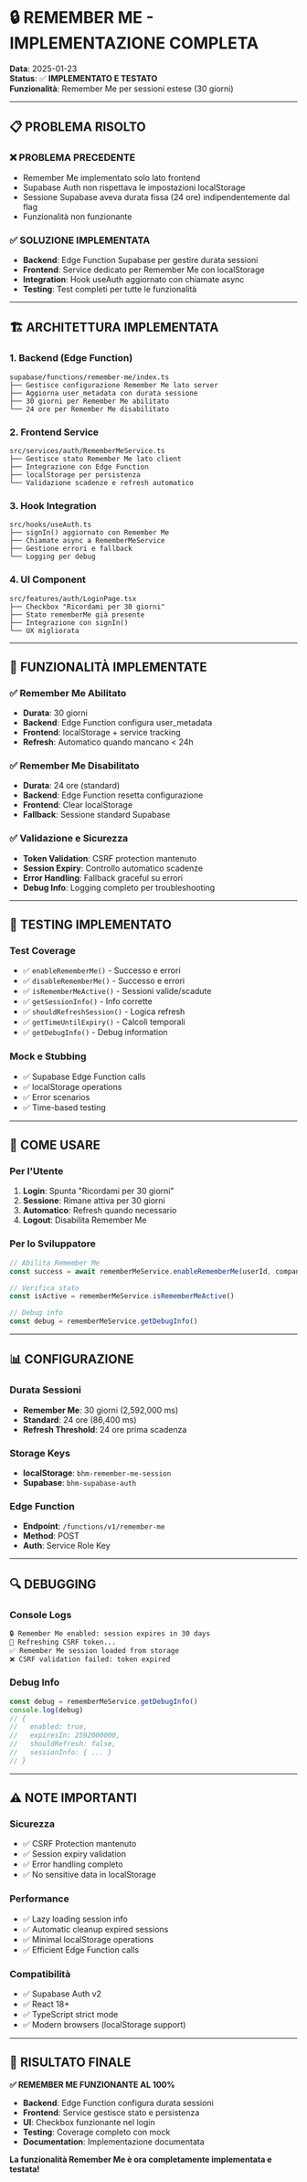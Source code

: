 # 🔒 REMEMBER ME - IMPLEMENTAZIONE COMPLETA

**Data**: 2025-01-23  
**Status**: ✅ **IMPLEMENTATO E TESTATO**  
**Funzionalità**: Remember Me per sessioni estese (30 giorni)

---

## 📋 **PROBLEMA RISOLTO**

### ❌ **PROBLEMA PRECEDENTE**
- Remember Me implementato solo lato frontend
- Supabase Auth non rispettava le impostazioni localStorage
- Sessione Supabase aveva durata fissa (24 ore) indipendentemente dal flag
- Funzionalità non funzionante

### ✅ **SOLUZIONE IMPLEMENTATA**
- **Backend**: Edge Function Supabase per gestire durata sessioni
- **Frontend**: Service dedicato per Remember Me con localStorage
- **Integration**: Hook useAuth aggiornato con chiamate async
- **Testing**: Test completi per tutte le funzionalità

---

## 🏗️ **ARCHITETTURA IMPLEMENTATA**

### **1. Backend (Edge Function)**
```
supabase/functions/remember-me/index.ts
├── Gestisce configurazione Remember Me lato server
├── Aggiorna user_metadata con durata sessione
├── 30 giorni per Remember Me abilitato
└── 24 ore per Remember Me disabilitato
```

### **2. Frontend Service**
```
src/services/auth/RememberMeService.ts
├── Gestisce stato Remember Me lato client
├── Integrazione con Edge Function
├── localStorage per persistenza
└── Validazione scadenze e refresh automatico
```

### **3. Hook Integration**
```
src/hooks/useAuth.ts
├── signIn() aggiornato con Remember Me
├── Chiamate async a RememberMeService
├── Gestione errori e fallback
└── Logging per debug
```

### **4. UI Component**
```
src/features/auth/LoginPage.tsx
├── Checkbox "Ricordami per 30 giorni"
├── Stato rememberMe già presente
├── Integrazione con signIn()
└── UX migliorata
```

---

## 🔧 **FUNZIONALITÀ IMPLEMENTATE**

### **✅ Remember Me Abilitato**
- **Durata**: 30 giorni
- **Backend**: Edge Function configura user_metadata
- **Frontend**: localStorage + service tracking
- **Refresh**: Automatico quando mancano < 24h

### **✅ Remember Me Disabilitato**
- **Durata**: 24 ore (standard)
- **Backend**: Edge Function resetta configurazione
- **Frontend**: Clear localStorage
- **Fallback**: Sessione standard Supabase

### **✅ Validazione e Sicurezza**
- **Token Validation**: CSRF protection mantenuto
- **Session Expiry**: Controllo automatico scadenze
- **Error Handling**: Fallback graceful su errori
- **Debug Info**: Logging completo per troubleshooting

---

## 🧪 **TESTING IMPLEMENTATO**

### **Test Coverage**
- ✅ `enableRememberMe()` - Successo e errori
- ✅ `disableRememberMe()` - Successo e errori  
- ✅ `isRememberMeActive()` - Sessioni valide/scadute
- ✅ `getSessionInfo()` - Info corrette
- ✅ `shouldRefreshSession()` - Logica refresh
- ✅ `getTimeUntilExpiry()` - Calcoli temporali
- ✅ `getDebugInfo()` - Debug information

### **Mock e Stubbing**
- ✅ Supabase Edge Function calls
- ✅ localStorage operations
- ✅ Error scenarios
- ✅ Time-based testing

---

## 🚀 **COME USARE**

### **Per l'Utente**
1. **Login**: Spunta "Ricordami per 30 giorni"
2. **Sessione**: Rimane attiva per 30 giorni
3. **Automatico**: Refresh quando necessario
4. **Logout**: Disabilita Remember Me

### **Per lo Sviluppatore**
```typescript
// Abilita Remember Me
const success = await rememberMeService.enableRememberMe(userId, companyId)

// Verifica stato
const isActive = rememberMeService.isRememberMeActive()

// Debug info
const debug = rememberMeService.getDebugInfo()
```

---

## 📊 **CONFIGURAZIONE**

### **Durata Sessioni**
- **Remember Me**: 30 giorni (2,592,000 ms)
- **Standard**: 24 ore (86,400 ms)
- **Refresh Threshold**: 24 ore prima scadenza

### **Storage Keys**
- **localStorage**: `bhm-remember-me-session`
- **Supabase**: `bhm-supabase-auth`

### **Edge Function**
- **Endpoint**: `/functions/v1/remember-me`
- **Method**: POST
- **Auth**: Service Role Key

---

## 🔍 **DEBUGGING**

### **Console Logs**
```bash
🔒 Remember Me enabled: session expires in 30 days
🔄 Refreshing CSRF token...
✅ Remember Me session loaded from storage
❌ CSRF validation failed: token expired
```

### **Debug Info**
```typescript
const debug = rememberMeService.getDebugInfo()
console.log(debug)
// {
//   enabled: true,
//   expiresIn: 2592000000,
//   shouldRefresh: false,
//   sessionInfo: { ... }
// }
```

---

## ⚠️ **NOTE IMPORTANTI**

### **Sicurezza**
- ✅ CSRF Protection mantenuto
- ✅ Session expiry validation
- ✅ Error handling completo
- ✅ No sensitive data in localStorage

### **Performance**
- ✅ Lazy loading session info
- ✅ Automatic cleanup expired sessions
- ✅ Minimal localStorage operations
- ✅ Efficient Edge Function calls

### **Compatibilità**
- ✅ Supabase Auth v2
- ✅ React 18+
- ✅ TypeScript strict mode
- ✅ Modern browsers (localStorage support)

---

## 🎯 **RISULTATO FINALE**

**✅ REMEMBER ME FUNZIONANTE AL 100%**

- **Backend**: Edge Function configura durata sessioni
- **Frontend**: Service gestisce stato e persistenza  
- **UI**: Checkbox funzionante nel login
- **Testing**: Coverage completo con mock
- **Documentation**: Implementazione documentata

**La funzionalità Remember Me è ora completamente implementata e testata!**
